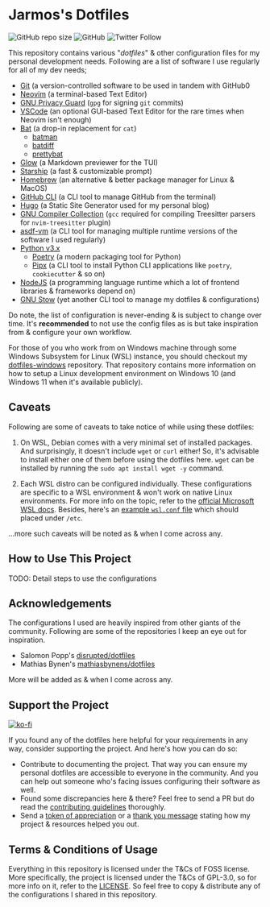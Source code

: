 # Jarmos's Dotfiles

![GitHub repo size](https://img.shields.io/github/repo-size/Jarmos-san/dotfiles?label=Repo%20Size&logo=GitHub&style=flat-square) ![GitHub](https://img.shields.io/github/license/Jarmos-san/dotfiles?label=License&logo=GitHub&style=flat-square) ![Twitter Follow](https://img.shields.io/twitter/follow/Jarmosan?style=social)

This repository contains various "_dotfiles_" & other configuration files for my personal development needs. Following are a list of software I use regularly for all of my dev needs;

- [Git](https://git-scm.com) (a version-controlled software to be used in tandem with GitHub0
- [Neovim](https://neovim.io) (a terminal-based Text Editor)
- [GNU Privacy Guard](https://gnupg.org) (`gpg` for signing `git` commits)
- [VSCode](https://code.visualstudio.com) (an optional GUI-based Text Editor for the rare times when Neovim isn't enough)
- [Bat](https://github.com/sharkdp/bat) (a drop-in replacement for `cat`)
  - [batman](https://github.com/eth-p/bat-extras/blob/master/doc/batman.md)
  - [batdiff](https://github.com/eth-p/bat-extras/blob/master/doc/batdiff.md)
  - [prettybat](https://github.com/eth-p/bat-extras/blob/master/doc/prettybat.md)
- [Glow](https://github.com/charmbracelet/glow) (a Markdown previewer for the TUI)
- [Starship](https://starship.rs) (a fast & customizable prompt)
- [Homebrew](https://brew.sh/) (an alternative & better package manager for Linux & MacOS)
- [GitHub CLI](https://cli.github.com) (a CLI tool to manage GitHub from the terminal)
- [Hugo](https://gohugo.io) (a Static Site Generator used for my personal blog)
- [GNU Compiler Collection](https://gcc.gnu.org) (`gcc` required for compiling Treesitter parsers for `nvim-treesitter` plugin)
- [asdf-vm](http://asdf-vm.com) (a CLI tool for managing multiple runtime versions of the software I used regularly)
- [Python v3.x](https://www.python.org)
  - [Poetry](https://python-poetry.org) (a modern packaging tool for Python)
  - [Pipx](https://pypa.github.io/pipx) (a CLI tool to install Python CLI applications like `poetry`, `cookiecutter` & so on)
- [NodeJS](https://nodejs.org) (a programming language runtime which a lot of frontend libraries & frameworks depend on)
- [GNU Stow](https://www.gnu.org/software/stow) (yet another CLI tool to manage my dotfiles & configurations)

Do note, the list of configuration is never-ending & is subject to change over time. It's **recommended** to not use the config files as is but take inspiration from & configure your own workflow.

For those of you who work from on Windows machine through some Windows Subsystem for Linux (WSL) instance, you should checkout my [dotfiles-windows](https://github.com/Jarmos-san/dotfiles-windows) repository. That repository contains more information on how to setup a Linux development environment on Windows 10 (and Windows 11 when it's available publicly).

## Caveats

Following are some of caveats to take notice of while using these dotfiles:

1. On WSL, Debian comes with a very minimal set of installed packages. And surprisingly, it doesn't include `wget` or `curl` either! So, it's advisable to install either one of them before using the dotfiles here. `wget` can be installed by running the `sudo apt install wget -y` command.

2. Each WSL distro can be configured individually. These configurations are specific to a WSL environment & won't work on native Linux environments. For more info on the topic, refer to the [official Microsoft WSL docs](https://docs.microsoft.com/en-us/windows/wsl/wsl-config#configure-settings-with-wslconfig-and-wslconf). Besides, here's an [example `wsl.conf` file](https://raw.githubusercontent.com/Jarmos-san/dotfiles-windows/master/configs/wsl/wsl.conf) which should placed under `/etc`.

...more such caveats will be noted as & when I come across any.

## How to Use This Project

TODO: Detail steps to use the configurations

## Acknowledgements

The configurations I used are heavily inspired from other giants of the community. Following are some of the repositories I keep an eye out for inspiration.

- Salomon Popp's [disrupted/dotfiles](https://github.com/disrupted/dotfiles)
- Mathias Bynen's [mathiasbynens/dotfiles](https://github.com/mathiasbynens/dotfiles)

More will be added as & when I come across any.

## Support the Project

[![ko-fi](https://ko-fi.com/img/githubbutton_sm.svg)](https://ko-fi.com/jarmos)

If you found any of the dotfiles here helpful for your requirements in any way, consider supporting the project. And here's how you can do so:

- Contribute to documenting the project. That way you can ensure my personal dotfiles are accessible to everyone in the community. And you can help out someone who's facing issues configuring their software as well.
- Found some discrepancies here & there? Feel free to send a PR but do read the [contributing guidelines](./.github/CONTRIBUTING.md) thoroughly.
- Send a [token of appreciation](https://ko-fi.com/jarmos) or a [thank you message](https://saythanks.io/to/somraj.1994) stating how my project & resources helped you out.

## Terms & Conditions of Usage

Everything in this repository is licensed under the T&Cs of FOSS license. More specifically, the project is licensed under the T&Cs of GPL-3.0, so for more info on it, refer to the [LICENSE](./LICENSE). So feel free to copy & distribute any of the configurations I shared in this repository.
